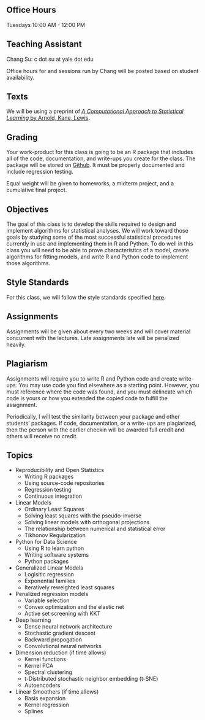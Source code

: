 Office Hours
------------

Tuesdays 10:00 AM - 12:00 PM

Teaching Assistant
------------------

Chang Su: c dot su at yale dot edu

Office hours for and sessions run by Chang will be posted based on
student availability.

Texts
-----

We will be using a preprint of [*A Computational Approach to Statistical
Learning* by Arnold, Kane,
Lewis](https://www.amazon.com/Computational-Approach-Statistical-Learning-Chapman/dp/113804637X?SubscriptionId=AKIAILSHYYTFIVPWUY6Q&tag=duckduckgo-brave-20&linkCode=xm2&camp=2025&creative=165953&creativeASIN=113804637X).

Grading
-------

Your work-product for this class is going to be an R package that
includes all of the code, documentation, and write-ups you create for
the class. The package will be stored on [Github](https://github.com/).
It must be properly documented and include regression testing.

Equal weight will be given to homeworks, a midterm project, and a
cumulative final project.

Objectives
----------

The goal of this class is to develop the skills required to design and
implement algorithms for statistical analyses. We will work toward those
goals by studying some of the most successful statistical procedures
currently in use and implementing them in R and Python. To do well in
this class you will need to be able to prove characteristics of a model,
create algorithms for fitting models, and write R and Python code to
implement those algorithms.

Style Standards
---------------

For this class, we will follow the style standards specified
[here](http://adv-r.had.co.nz/Style.html).

Assignments
-----------

Assignments will be given about every two weeks and will cover material
concurrent with the lectures. Late assignments late will be penalized
heavily.

Plagiarism
----------

Assignments will require you to write R and Python code and create
write-ups. You may use code you find elsewhere as a starting point.
However, you must reference where the code was found, and you must
delineate which code is yours or how you extended the copied code to
fulfill the assignment.

Periodically, I will test the similarity between your package and other
students’ packages. If code, documentation, or a write-ups are
plagiarized, then the person with the earlier checkin will be awarded
full credit and others will receive no credit.

Topics
------

-   Reproducibility and Open Statistics
    -   Writing R packages
    -   Using source-code repositories
    -   Regression testing
    -   Continuous integration
-   Linear Models
    -   Ordinary Least Squares
    -   Solving least squares with the pseudo-inverse
    -   Solving linear models with orthogonal projections
    -   The relationship between numerical and statistical error
    -   Tikhonov Regularization
-   Python for Data Science
    -   Using R to learn python
    -   Writing software systems
    -   Python packages
-   Generalized Linear Models
    -   Logisitic regression
    -   Exponential families
    -   Iteratively reweighted least squares
-   Penalized regression models
    -   Variable selection
    -   Convex optimization and the elastic net
    -   Active set screening with KKT
-   Deep learning
    -   Dense neural network architecture
    -   Stochastic gradient descent
    -   Backward propogation
    -   Convolutional neural networks
-   Dimension reduction (if time allows)
    -   Kernel functions
    -   Kernel PCA
    -   Spectral clustering
    -   t-Distributed stochastic neighbor embedding (t-SNE)
    -   Autoencoders
-   Linear Smoothers (if time allows)
    -   Basis expansion
    -   Kernel regression
    -   Splines

